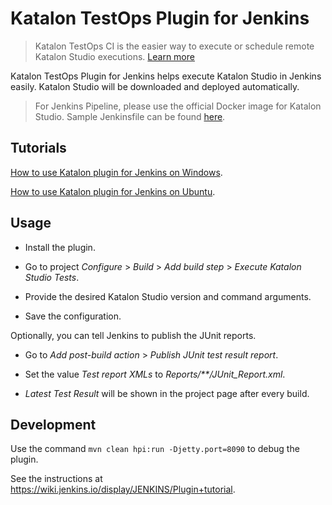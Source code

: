 # Katalon TestOps Plugin for Jenkins

> Katalon TestOps CI is the easier way to execute or schedule remote Katalon Studio executions. [Learn more](https://docs.katalon.com/katalon-analytics/docs/kt-remote-execution.html)

Katalon TestOps Plugin for Jenkins helps execute Katalon Studio in Jenkins easily.
Katalon Studio will be downloaded and deployed automatically.

> For Jenkins Pipeline, please use the official Docker image for Katalon Studio.
> Sample Jenkinsfile can be found [here](https://github.com/katalon-studio-samples/ci-samples/blob/master/Jenkinsfile).

## Tutorials

[How to use Katalon plugin for Jenkins on Windows](https://forum.katalon.com/t/how-to-use-katalon-plugin-for-jenkins-on-windows/20326).

[How to use Katalon plugin for Jenkins on Ubuntu](https://forum.katalon.com/t/run-katalon-studio-tests-with-jenkins-on-a-headless-ubuntu-machine/17790).

## Usage

* Install the plugin.

* Go to project *Configure* > *Build* > *Add build step* > *Execute Katalon Studio Tests*.

* Provide the desired Katalon Studio version and command arguments.

* Save the configuration.

Optionally, you can tell Jenkins to publish the JUnit reports.

* Go to *Add post-build action* > *Publish JUnit test result report*.

* Set the value *Test report XMLs* to *Reports/**/JUnit_Report.xml*.

* *Latest Test Result* will be shown in the project page after every build.

## Development

Use the command `mvn clean hpi:run -Djetty.port=8090` to debug the plugin.

See the instructions at https://wiki.jenkins.io/display/JENKINS/Plugin+tutorial.